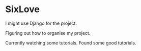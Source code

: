 # SixLove

I might use Django for the project.

Figuring out how to organise my project.

Currently watching some tutorials. Found some good tutorials.
